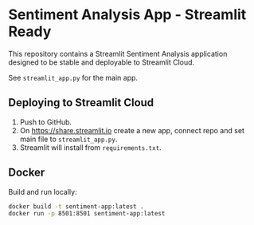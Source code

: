 # Sentiment Analysis App - Streamlit Ready

This repository contains a Streamlit Sentiment Analysis application designed to be stable and deployable to Streamlit Cloud.

See `streamlit_app.py` for the main app.

## Deploying to Streamlit Cloud

1. Push to GitHub.
2. On https://share.streamlit.io create a new app, connect repo and set main file to `streamlit_app.py`.
3. Streamlit will install from `requirements.txt`.

## Docker

Build and run locally:

```bash
docker build -t sentiment-app:latest .
docker run -p 8501:8501 sentiment-app:latest
```
